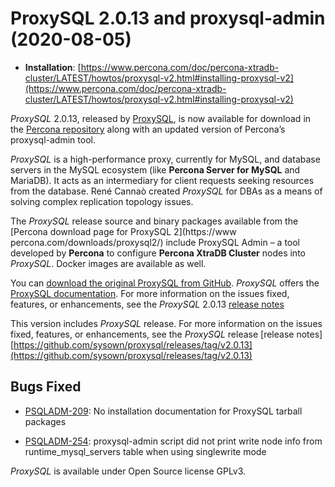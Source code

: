 # ProxySQL 2.0.13 and proxysql-admin (2020-08-05)

* **Installation**: [https://www.percona.com/doc/percona-xtradb-cluster/LATEST/howtos/proxysql-v2.html#installing-proxysql-v2](https://www.percona.com/doc/percona-xtradb-cluster/LATEST/howtos/proxysql-v2.html#installing-proxysql-v2)

*ProxySQL* 2.0.13, released by [ProxySQL](https://www.proxysql.com/), is now available for download in the [Percona repository](https://www.percona.com/software/percona-software-repositories-for-mysql) along with an updated version of Percona’s proxysql-admin tool.

*ProxySQL* is a high-performance proxy, currently for MySQL, and database servers in the MySQL ecosystem (like **Percona Server for MySQL** and MariaDB). It acts as an intermediary for client requests seeking resources from the database. René Cannaò created *ProxySQL* for DBAs as a means of solving complex replication topology issues.

The *ProxySQL* release source and binary packages available from the [Percona download page for ProxySQL 2](https://www percona.com/downloads/proxysql2/) include ProxySQL Admin – a tool developed by **Percona** to configure **Percona XtraDB Cluster** nodes into *ProxySQL*. Docker images are available as well.

You can [download the original ProxySQL from GitHub](https://github.com/sysown/proxysql/releases). *ProxySQL* offers the [ProxySQL documentation](https://proxysql.com/documentation/). For more information on the issues fixed, features, or enhancements, see the *ProxySQL* 2.0.13 [release notes](https://github.com/sysown/proxysql/releases/tag/v2.0.17)

This version includes *ProxySQL* release. For more information on the issues fixed, features, or enhancements, see the *ProxySQL* release [release notes] [https://github.com/sysown/proxysql/releases/tag/v2.0.13](https://github.com/sysown/proxysql/releases/tag/v2.0.13)

## Bugs Fixed

* [PSQLADM-209](https://jira.percona.com/browse/PSQLADM-209): No installation documentation for ProxySQL tarball packages

* [PSQLADM-254](https://jira.percona.com/browse/PSQLADM-254): proxysql-admin script did not print write node info from runtime_mysql_servers table when using singlewrite mode

*ProxySQL* is available under Open Source license GPLv3.
